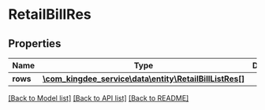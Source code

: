 # RetailBillRes

## Properties
Name | Type | Description | Notes
------------ | ------------- | ------------- | -------------
**rows** | [**\com_kingdee_service\data\entity\RetailBillListRes[]**](RetailBillListRes.md) |  | [optional] 

[[Back to Model list]](../README.md#documentation-for-models) [[Back to API list]](../README.md#documentation-for-api-endpoints) [[Back to README]](../README.md)


